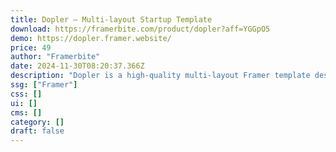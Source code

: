 ```yaml
---
title: Dopler — Multi-layout Startup Template
download: https://framerbite.com/product/dopler?aff=YGGpO5
demo: https://dopler.framer.website/
price: 49
author: "Framerbite"
date: 2024-11-30T08:20:37.366Z
description: "Dopler is a high-quality multi-layout Framer template designed for SaaS and startup websites. We understand the need of a modern SaaS website. That's the reason we have crafted 15+ unique pages that are necessary for any SaaS website."
ssg: ["Framer"]
css: []
ui: []
cms: []
category: []
draft: false
---
```

